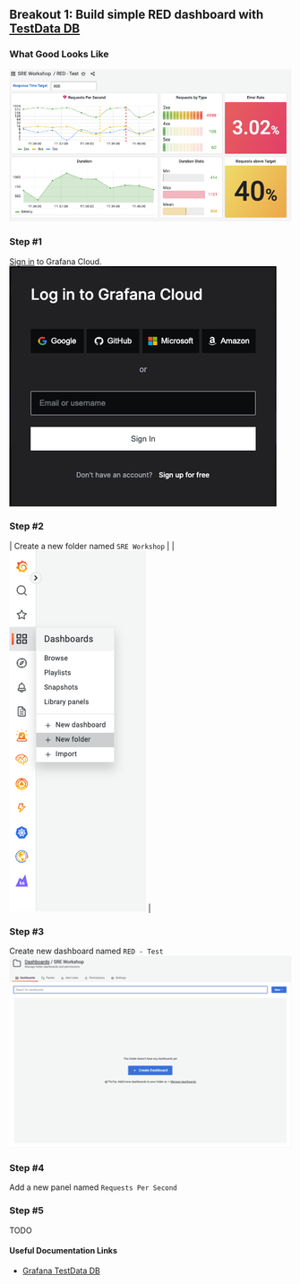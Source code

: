 ## Breakout 1: Build simple RED dashboard with [TestData DB](https://grafana.com/docs/grafana/latest/datasources/testdata/)

### What Good Looks Like

![Done #1](./screenshots/grafana_red.png)

### Step #1
[Sign in](https://grafana.com/auth/sign-in) to Grafana Cloud. 
![Sign In](./screenshots/grafana_sign_in.png)

### Step #2
| Create a new folder named ```SRE Workshop``` |
| ![alt text](./screenshots/grafana_new_folder.png) |

### Step #3
Create new dashboard named ```RED - Test```
![alt text](./screenshots/grafana_new_dashboard.png)

### Step #4
Add a new panel named ```Requests Per Second```

### Step #5
TODO

#### Useful Documentation Links
* [Grafana TestData DB](https://grafana.com/docs/grafana/latest/datasources/testdata/)